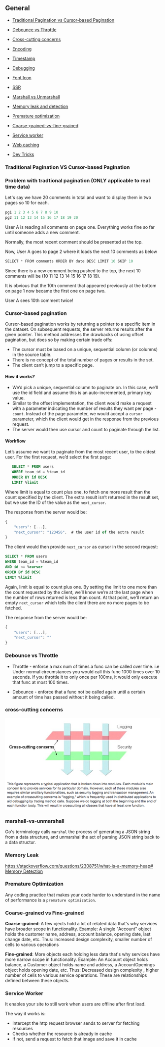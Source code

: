 ## General

- [Traditional Pagination vs Cursor-based Pagination](#traditional-pagination-vs-cursor-based-pagination)
- [Debounce vs Throttle](#debounce-vs-throttle)
- [Cross-cutting concerns](#cross-cutting-concerns)
- [Encoding](./char_encodings.md)
- [Timestamp](./timestamp.md)
- [Debugging](./debugging.md)
- [Font Icon](./font-icon.md)
- [SSR](./ssr.md)
- [Marshall vs Unmarshall](#marshall-vs-unmarshall)
- [Memory leak and detection](https://www.arbazsiddiqui.me/a-practical-guide-to-memory-leaks-in-nodejs/)
- [Premature optimization](#premature-optimization)
- [Coarse-grained-vs-fine-grained](#coarse-grained-vs-fine-grained)
- [Service worker](#service-worker)
- [Web caching](./web_caching.md)

- [Dev Tricks](./tricks.md)

### Traditional Pagination VS Cursor-based Pagination

### Problem with tradtional pagination (ONLY applicable to real time data)
Let's say we have 20 comments in total and want to display them in two pages so 10 for each.

```js
pg1 1 2 3 4 5 6 7 8 9 10
pg2 11 12 13 14 15 16 17 18 19 20
```

User A is reading all comments on page one. Everything works fine so far until someone adds a new comment.

Normally, the most recent comment should be presented at the top.

Now, User A goes to page 2 where it loads the next 10 comments as below
```js
SELECT * FROM comments ORDER BY date DESC LIMIT 10 SKIP 10
```

Since there is a new comment being pushed to the top, the next 10 comments will be (10 11 12 13 14 15 16 17 18 19).

It is obvious that the 10th comment that appeared previously at the bottom on page 1 now became the first one on page two.

User A sees 10th comment twice!

### Cursor-based pagination
Cursor-based pagination works by returning a pointer to a specific item in the dataset. On subsequent requests, the server returns results after the given pointer. This method addresses the drawbacks of using offset pagination, but does so by making certain trade offs:

  * The cursor must be based on a unique, sequential column (or columns) in the source table.
  * There is no concept of the total number of pages or results in the set.
  * The client can’t jump to a specific page.

  #### How it works?
  * We’d pick a unique, sequential column to paginate on. In this case, we’ll use the id field and assume this is an auto-incremented, primary key value.
  * Similar to the offset implementation, the client would make a request with a parameter indicating the number of results they want per page - `count`. Instead of the page parameter, we would accept a `cursor` parameter, which the client would get in the response from the previous request.
  * The server would then use cursor and count to paginate through the list.

  #### Workflow
  Let’s assume we want to paginate from the most recent user, to the oldest user. For the first request, we’d select the first page:

```sql
   SELECT * FROM users
   WHERE team_id = %team_id
   ORDER BY id DESC
   LIMIT %limit
```

Where limit is equal to count plus one, to fetch one more result than the count specified by the client. The extra result isn’t returned in the result set, but we use the ID of the value as the `next_cursor`.

The response from the server would be:
  ```js
  {
      "users": [...],
      "next_cursor": "123456",  # the user id of the extra result
  }
  ```

The client would then provide `next_cursor` as cursor in the second request:

```sql
SELECT * FROM users
WHERE team_id = %team_id
AND id <= %cursor
ORDER BY id DESC
LIMIT %limit
```

Again, limit is equal to count plus one. By setting the limit to one more than the count requested by the client, we’ll know we’re at the last page when the number of rows returned is less than count. At that point, we’ll return an empty `next_cursor` which tells the client there are no more pages to be fetched.

The response from the server would be:

```js
{
    "users": [...],
    "next_cursor": ""
}
```

### Debounce vs Throttle

* Throttle - enforce a max num of times a func can be called over time. i.e Under normal circumstances you would call this func 1000 times over 10 seconds. If you throttle it to only once per 100ms, it would only execute that func at most 100 times.

* Debounce - enforce that a func not be called again until a certain amount of time has passed without it being called.

### cross-cutting concerns
![./cross-cutting-concerns](./cross-cutting-concerns.png)

### marshall-vs-unmarshall

Go's terminology calls `marshal` the process of generating a JSON string from a data structure, and unmarshal the act of parsing JSON string back to a data structur.

### Memory Leak

https://stackoverflow.com/questions/2308751/what-is-a-memory-heap#
[Memory Detection](https://www.arbazsiddiqui.me/a-practical-guide-to-memory-leaks-in-nodejs/)

### Premature Optimization

Any coding practice that makes your code harder to understand in the name of performance is a `premature optimization`.

### Coarse-grained vs Fine-grained

**Coarse-grained**: A few ojects hold a lot of related data that's why services have broader scope in functionality. Example: A single "Account" object holds the customer name, address, account balance, opening date, last change date, etc. Thus: Increased design complexity, smaller number of cells to various operations

**Fine-grained**: More objects each holding less data that's why services have more narrow scope in functionality. Example: An Account object holds balance, a Customer object holds name and address, a AccountOpenings object holds opening date, etc. Thus: Decreased design complexity , higher number of cells to various service operations. These are relationships defined between these objects.

### Service Worker

It enables your site to still work when users are offline after first load.

The way it works is:

- Intercept the http request browser sends to server for fetching resources
- Checks whether the resource is already in cache
- If not, send a request to fetch that image and save it in cache

